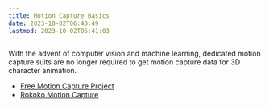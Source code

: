 ```yaml
---
title: Motion Capture Basics
date: 2023-10-02T06:40:49
lastmod: 2023-10-02T06:41:03
---
```


With the advent of computer vision and machine learning, dedicated motion capture suits are no longer required to get motion capture data for 3D character animation.

- [Free Motion Capture Project](https://freemocap.org/)
- [Rokoko Motion Capture](https://www.rokoko.com/products/vision)
